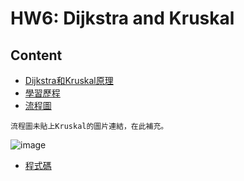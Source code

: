 # HW6: Dijkstra and Kruskal
## Content
* [Dijkstra和Kruskal原理](https://github.com/HTY62006/MyLearningNote/blob/master/HW6/Dijkstra.md#dijkstra%E5%92%8Ckruskal%E5%8E%9F%E7%90%86)
* [學習歷程](https://github.com/HTY62006/MyLearningNote/blob/master/HW6/Dijkstra.md#%E5%AD%B8%E7%BF%92%E6%AD%B7%E7%A8%8B)
* [流程圖](https://github.com/HTY62006/MyLearningNote/blob/master/HW6/Dijkstra.md#%E6%B5%81%E7%A8%8B%E5%9C%96)
```Text
流程圖未貼上Kruskal的圖片連結，在此補充。
```
![image]()
* [程式碼](https://github.com/HTY62006/MyLearningNote/blob/master/HW6/Dijkstra_06170232.py)
